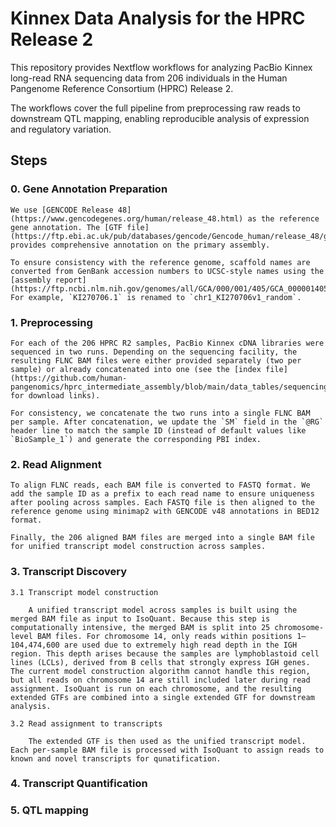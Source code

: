 # Kinnex Data Analysis for the HPRC Release 2

This repository provides Nextflow workflows for analyzing PacBio Kinnex long-read RNA sequencing data from 206 individuals in the Human Pangenome Reference Consortium (HPRC) Release 2.

The workflows cover the full pipeline from preprocessing raw reads to downstream QTL mapping, enabling reproducible analysis of expression and regulatory variation.

## Steps

### 0. Gene Annotation Preparation

    We use [GENCODE Release 48](https://www.gencodegenes.org/human/release_48.html) as the reference gene annotation. The [GTF file](https://ftp.ebi.ac.uk/pub/databases/gencode/Gencode_human/release_48/gencode.v48.primary_assembly.annotation.gtf.gz) provides comprehensive annotation on the primary assembly.

    To ensure consistency with the reference genome, scaffold names are converted from GenBank accession numbers to UCSC-style names using the [assembly report](https://ftp.ncbi.nlm.nih.gov/genomes/all/GCA/000/001/405/GCA_000001405.29_GRCh38.p14/GCA_000001405.29_GRCh38.p14_assembly_report.txt). For example, `KI270706.1` is renamed to `chr1_KI270706v1_random`.

### 1. Preprocessing

    For each of the 206 HPRC R2 samples, PacBio Kinnex cDNA libraries were sequenced in two runs. Depending on the sequencing facility, the resulting FLNC BAM files were either provided separately (two per sample) or already concatenated into one (see the [index file](https://github.com/human-pangenomics/hprc_intermediate_assembly/blob/main/data_tables/sequencing_data/data_kinnex_pre_release.index.csv) for download links).

    For consistency, we concatenate the two runs into a single FLNC BAM per sample. After concatenation, we update the `SM` field in the `@RG` header line to match the sample ID (instead of default values like `BioSample_1`) and generate the corresponding PBI index.

### 2. Read Alignment

    To align FLNC reads, each BAM file is converted to FASTQ format. We add the sample ID as a prefix to each read name to ensure uniqueness after pooling across samples. Each FASTQ file is then aligned to the reference genome using minimap2 with GENCODE v48 annotations in BED12 format.

    Finally, the 206 aligned BAM files are merged into a single BAM file for unified transcript model construction across samples.

### 3. Transcript Discovery

    3.1 Transcript model construction
    
        A unified transcript model across samples is built using the merged BAM file as input to IsoQuant. Because this step is computationally intensive, the merged BAM is split into 25 chromosome-level BAM files. For chromosome 14, only reads within positions 1–104,474,600 are used due to extremely high read depth in the IGH region. This depth arises because the samples are lymphoblastoid cell lines (LCLs), derived from B cells that strongly express IGH genes. The current model construction algorithm cannot handle this region, but all reads on chromosome 14 are still included later during read assignment. IsoQuant is run on each chromosome, and the resulting extended GTFs are combined into a single extended GTF for downstream analysis.
    
    3.2 Read assignment to transcripts
    
        The extended GTF is then used as the unified transcript model. Each per-sample BAM file is processed with IsoQuant to assign reads to known and novel transcripts for qunatification.

### 4. Transcript Quantification
### 5. QTL mapping
